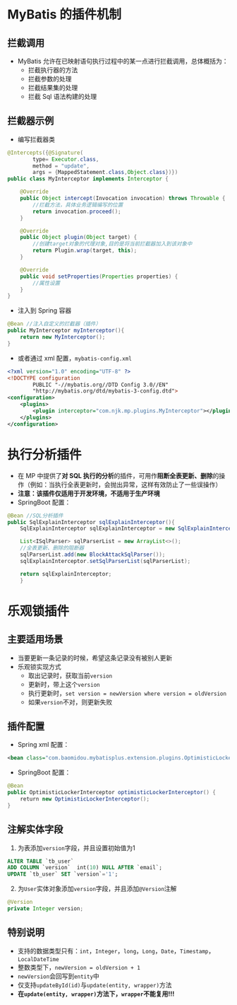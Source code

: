 # MyBatis 的插件机制

## 拦截调用

- MyBatis 允许在已映射语句执行过程中的某一点进行拦截调用，总体概括为：
  - 拦截执行器的方法
  - 拦截参数的处理
  - 拦截结果集的处理
  - 拦截 Sql 语法构建的处理

## 拦截器示例

- 编写拦截器类

```java
@Intercepts({@Signature(
        type= Executor.class,
        method = "update",
        args = {MappedStatement.class,Object.class})})
public class MyInterceptor implements Interceptor {

    @Override
    public Object intercept(Invocation invocation) throws Throwable {
        //拦截方法，具体业务逻辑编写的位置
        return invocation.proceed();
    }

    @Override
    public Object plugin(Object target) {
        //创建target对象的代理对象,目的是将当前拦截器加入到该对象中
        return Plugin.wrap(target, this);
    }

    @Override
    public void setProperties(Properties properties) {
        //属性设置
    }
}
```

- 注入到 Spring 容器

```java
@Bean //注入自定义的拦截器（插件）
public MyInterceptor myInterceptor(){
    return new MyInterceptor();
}
```

- 或者通过 xml 配置，`mybatis-config.xml`

```xml
<?xml version="1.0" encoding="UTF-8" ?>
<!DOCTYPE configuration
        PUBLIC "-//mybatis.org//DTD Config 3.0//EN"
        "http://mybatis.org/dtd/mybatis-3-config.dtd">
<configuration>
    <plugins>
        <plugin interceptor="com.njk.mp.plugins.MyInterceptor"></plugin>
    </plugins>
</configuration>
```

# 执行分析插件

- 在 MP 中提供了**对 SQL 执行的分析**的插件，可用作**阻断全表更新、删除**的操作（例如：当执行全表更新时，会抛出异常，这样有效防止了一些误操作）
- **注意：该插件仅适用于开发环境，不适用于生产环境**
- SpringBoot 配置：

```java
@Bean //SQL分析插件
public SqlExplainInterceptor sqlExplainInterceptor(){
    SqlExplainInterceptor sqlExplainInterceptor = new SqlExplainInterceptor();

    List<ISqlParser> sqlParserList = new ArrayList<>();
    //全表更新、删除的阻断器
    sqlParserList.add(new BlockAttackSqlParser());
    sqlExplainInterceptor.setSqlParserList(sqlParserList);

    return sqlExplainInterceptor;
    }
```

# 乐观锁插件

## 主要适用场景

- 当要更新一条记录的时候，希望这条记录没有被别人更新
- 乐观锁实现方式
  - 取出记录时，获取当前`version`
  - 更新时，带上这个`version`
  - 执行更新时，`set version = newVersion where version = oldVersion`
  - 如果`version`不对，则更新失败

## 插件配置

- Spring xml 配置：

```xml
<bean class="com.baomidou.mybatisplus.extension.plugins.OptimisticLockerInterceptor"/>
```

- SpringBoot 配置：

```java
@Bean
public OptimisticLockerInterceptor optimisticLockerInterceptor() {
    return new OptimisticLockerInterceptor();
}
```

## 注解实体字段

1. 为表添加`version`字段，并且设置初始值为1

```sql
ALTER TABLE `tb_user`
ADD COLUMN `version`  int(10) NULL AFTER `email`;
UPDATE `tb_user` SET `version`='1';
```

2. 为`User`实体对象添加`version`字段，并且添加`@Version`注解

```java
@Version
private Integer version;
```

## 特别说明

- 支持的数据类型只有：`int`，`Integer`，`long`，`Long`，`Date`，`Timestamp`，`LocalDateTime`
- 整数类型下，`newVersion = oldVersion + 1`
- `newVersion`会回写到`entity`中
- 仅支持`updateById(id)`与`update(entity, wrapper)`方法
- **在`update(entity, wrapper)`方法下，`wrapper`不能复用!!!**